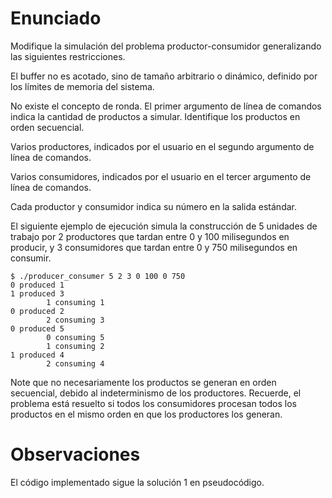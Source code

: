 # Enunciado

Modifique la simulación del problema productor-consumidor generalizando las siguientes restricciones.

El buffer no es acotado, sino de tamaño arbitrario o dinámico, definido por los límites de memoria del sistema.

No existe el concepto de ronda. El primer argumento de línea de comandos indica la cantidad de productos a simular. Identifique los productos en orden secuencial.

Varios productores, indicados por el usuario en el segundo argumento de línea de comandos.

Varios consumidores, indicados por el usuario en el tercer argumento de línea de comandos.

Cada productor y consumidor indica su número en la salida estándar.

El siguiente ejemplo de ejecución simula la construcción de 5 unidades de trabajo por 2 productores que tardan entre 0 y 100 milisegundos en producir, y 3 consumidores que tardan entre 0 y 750 milisegundos en consumir.

````
$ ./producer_consumer 5 2 3 0 100 0 750
0 produced 1
1 produced 3
		1 consuming 1
0 produced 2
		2 consuming 3
0 produced 5
		0 consuming 5
		1 consuming 2
1 produced 4
		2 consuming 4
````

Note que no necesariamente los productos se generan en orden secuencial, debido al indeterminismo de los productores. Recuerde, el problema está resuelto si todos los consumidores procesan todos los productos en el mismo orden en que los productores los generan.

# Observaciones
El código implementado sigue la solución 1 en pseudocódigo.